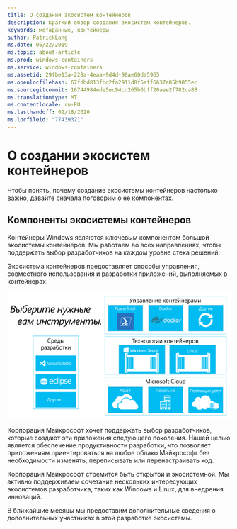 ```yaml
---
title: О создании экосистем контейнеров
description: Краткий обзор создания экосистем контейнеров.
keywords: метаданные, контейнеры
author: PatrickLang
ms.date: 05/22/2019
ms.topic: about-article
ms.prod: windows-containers
ms.service: windows-containers
ms.assetid: 29fbe13a-228a-4eaa-9d4d-90ae60da5965
ms.openlocfilehash: 67fdbd813fbd2fa2911d8f5aff6637a85b9855ec
ms.sourcegitcommit: 16744984ede5ec94cd265b6bff20aee2f782ca88
ms.translationtype: MT
ms.contentlocale: ru-RU
ms.lasthandoff: 02/18/2020
ms.locfileid: "77439321"
---
```

# <a name="about-building-container-ecosystems"></a>О создании экосистем контейнеров

Чтобы понять, почему создание экосистемы контейнеров настолько важно, давайте сначала поговорим о ее компонентах.

## <a name="components-of-a-container-ecosystem"></a>Компоненты экосистемы контейнеров

Контейнеры Windows являются ключевым компонентом большой экосистемы контейнеров. Мы работаем во всех направлениях, чтобы поддержать выбор разработчиков на каждом уровне стека решений.

Экосистема контейнеров предоставляет способы управления, совместного использования и разработки приложений, выполняемых в контейнерах.

![](media/containerEcosystem.png)

Корпорация Майкрософт хочет поддержать выбор разработчиков, которые создают эти приложения следующего поколения. Нашей целью является обеспечение продуктивности разработки, что позволяет приложениям ориентироваться на любое облако Майкрософт без необходимости изменять, переписывать или перенастраивать код.

Корпорация Майкрософт стремится быть открытой и экосистемной. Мы активно поддерживаем сочетание нескольких интересующих экосистемов разработчика, таких как Windows и Linux, для внедрения инноваций.

В ближайшие месяцы мы предоставим дополнительные сведения о дополнительных участниках в этой разработке экосистемы.